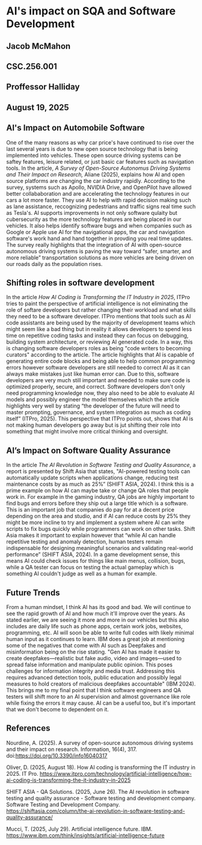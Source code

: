 # AI's impact on SQA and Software Development
## Jacob McMahon
## CSC.256.001
## Proffessor Halliday
## August 19, 2025

## AI's Impact on Automobile Software
  One of the many reasons as why car price's have continued to rise over the last several years is due to new open source technology that is being implemented into vehicles. These open source driving systems can be saftey features, leisure related, or just basic car features such as navigation tools. In the article, *A Survey of Open-Source Autonomus Driving Systems and Their Impact on Research,* Aliane (2025), explains how AI and open source platforms are changing the car industry rapidly. According to the survey, systems such as Apollo, NVIDIA Drive, and OpenPilot have allowed better collababoration and are accelerating the technology features in our cars a lot more faster. They use AI to help with rapid decision making such as lane assistance, reccognizing pedestrians and traffic signs real time such as Tesla's. AI supports improvements in not only software qulaity but cubersecurity as the more technology features are being placed in our vehicles. It also helps identify software bugs and when companies such as Google or Apple use AI for the navigational apps, the car and navigation software's work hand and hand together in provding you real time updates. The survey really highlights that the integration of AI with open-source autonomous driving systems is paving the way toward “safer, smarter, and more reliable” transportation solutions as more vehicles are being driven on our roads daily as the population rises.

## Shifting roles in software development
  In the article *How AI Coding is Transforming the IT Industry in 2025*, ITPro tries to paint the perspective of artificial intelligence is not eliminating the role of softare developers but rather changing their workload and what skills they need to be a software developer. ITPro mentions that tools such as AI code assistants are being used by the majority of development teams which might seem like a bad thing but in reality it allows developers to spend less time on repetitive coding tasks and instead they can focus on debugging, building system architecture, or reviewing AI generated code. In a way, this is changing software developers roles as being "code writers to becoming curators" according to the article. The article highlights that AI is capable of generating entire code blocks and being able to help common programming errors however software developers are still needed to correct AI as it can always make mistakes just like human error can. Due to this, software developers are very much still important and needed to make sure code is optimized properly, secure, and correct. Software developers don't only need programming knowledge now, they also need to be able to evaluate AI models and possibly engineer the model themselves which the article highlights very well by stating “the developer of the future will need to master prompting, governance, and system integration as much as coding itself” (ITPro, 2025). This perspective that ITPro points out, shows that AI is not making human developers go away but is jut shifting their role into something that might involve more critical thinking and oversight. 

## AI’s Impact on Software Quality Assurance
  In the article *The AI Revolution in Software Testing and Quality Assurance*, a report is presented by Shift Asia that states, "AI-powered testing tools can automatically update scripts when applications change, reducing test maintenance costs by as much as 25%” (SHIFT ASIA, 2024). I think this is a prime example on how AI can maybe take or change QA roles that people work in. For example in the gaming industry, QA jobs are highly important to find bugs and errors before they ship out a large title which is a software. This is an important job that companies do pay for at a decent price depending on the area and studio, and if AI can reduce costs by 25% they might be more incline to try and implement a system where AI can write scripts to fix bugs quickly while programmers can work on other tasks. Shift Asia makes it important to explain however that “while AI can handle repetitive testing and anomaly detection, human testers remain indispensable for designing meaningful scenarios and validating real-world performance” (SHIFT ASIA, 2024). In a game development sense, this means AI could check issues for things like main menus, collision, bugs, while a QA tester can focus on testing the actual gameplay which is something AI couldn't judge as well as a human for example. 

## Future Trends
From a human mindset, I think AI has its good and bad. We will continue to see the rapid growth of AI and how much it'll improve over the years. As stated earlier, we are seeing it more and more in our vehicles but this also includes are daily life such as phone apps, certain work jobs, websites, programming, etc. AI will soon be able to write full codes with likely minimal human input as it continues to learn. IBM does a great job at mentioning some of the negatives that come with AI such as Deepfakes and misinformation being on the rise stating. "Gen AI has made it easier to create deepfakes—realistic but fake audio, video and images—used to spread false information and manipulate public opinion. This poses challenges for information integrity and media trust. Addressing this requires advanced detection tools, public education and possibly legal measures to hold creators of malicious deepfakes accountable" (IBM 2024). This brings me to my final point that I think software engineers and QA testers will shift more to an AI supervision and almost governance like role while fixing the errors it may cause. AI can be a useful too, but it's important that we don't become to dependent on it.

## References
Nourdine, A. (2025). A survey of open-source autonomous driving systems and their impact on research. Information, 16(4), 317. doi:https://doi.org/10.3390/info16040317

Oliver, D. (2025, August 18). How AI coding is transforming the IT industry in 2025. IT Pro. https://www.itpro.com/technology/artificial-intelligence/how-ai-coding-is-transforming-the-it-industry-in-2025

SHIFT ASIA - QA Solutions. (2025, June 26). The AI revolution in software testing and quality assurance - Software testing and development company. Software Testing and Development Company. https://shiftasia.com/column/the-ai-revolution-in-software-testing-and-quality-assurance/

Mucci, T. (2025, July 29). Artificial intelligence future. IBM. https://www.ibm.com/think/insights/artificial-intelligence-future
